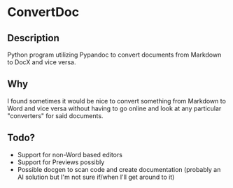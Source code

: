 # ConvertDoc

## Description
Python program utilizing Pypandoc to convert documents from Markdown to DocX and vice versa.

## Why

I found sometimes it would be nice to convert something from Markdown to Word and vice versa without having to go online and look at any particular "converters" for said documents.

## Todo?

* Support for non-Word based editors
* Support for Previews possibly
* Possible docgen to scan code and create documentation (probably an AI solution but I'm not sure if/when I'll get around to it)